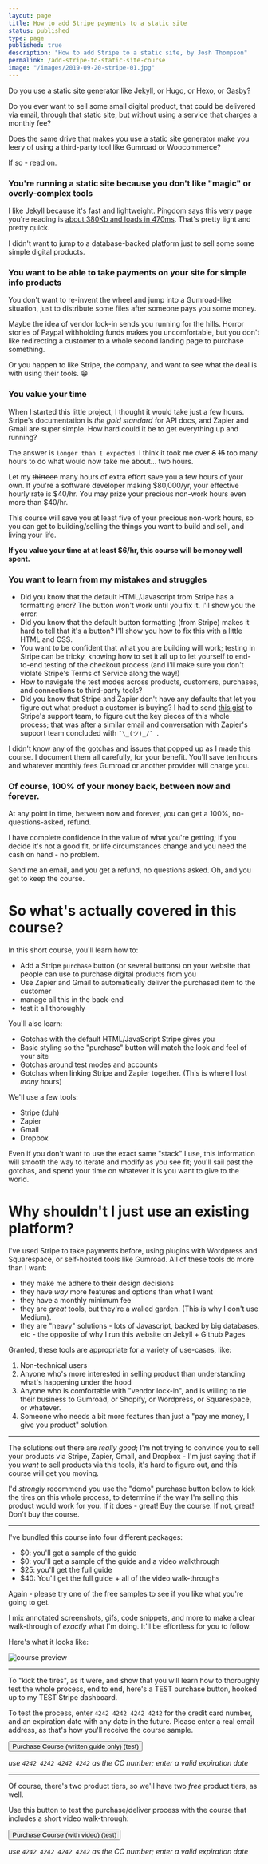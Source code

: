 ```yaml
---
layout: page
title: How to add Stripe payments to a static site
status: published
type: page
published: true
description: "How to add Stripe to a static site, by Josh Thompson"
permalink: /add-stripe-to-static-site-course
image: "/images/2019-09-20-stripe-01.jpg"
---
```


Do you use a static site generator like Jekyll, or Hugo, or Hexo, or Gasby? 

Do you ever want to sell some small digital product, that could be delivered via email, through that static site, but without using a service that charges a monthly fee? 

Does the same drive that makes you use a static site generator make you leery of using a third-party tool like Gumroad or Woocommerce? 

If so - read on. 

### You're running a static site because you don't like "magic" or overly-complex tools

I like Jekyll because it's fast and lightweight. Pingdom says this very page you're reading is [about 380Kb and loads in 470ms](https://tools.pingdom.com/#5b53cbf885c00000). That's pretty light and pretty quick. 

I didn't want to jump to a database-backed platform just to sell some some simple digital products. 

### You want to be able to take payments on your site for simple info products

You don't want to re-invent the wheel and jump into a Gumroad-like situation, just to distribute some files after someone pays you some money. 

Maybe the idea of vendor lock-in sends you running for the hills. Horror stories of Paypal withholding funds makes you uncomfortable, but you don't like redirecting a customer to a whole second landing page to purchase something.

Or you happen to like Stripe, the company, and want to see what the deal is with using their tools. 😁

### You value your time

When I started this little project, I thought it would take just a few hours. Stripe's documentation is _the gold standard_ for API docs, and Zapier and Gmail are super simple. How hard could it be to get everything up and running?

The answer is `longer than I expected`. I think it took me over <strike>8</strike> <strike>15</strike> too many hours to do what would now take me about... two hours. 

Let my <strike>thirteen</strike> many hours of extra effort save you a few hours of your own. If you're a software developer making $80,000/yr, your effective hourly rate is $40/hr. You may prize your precious non-work hours even more than $40/hr.

This course will save you at least five of your precious non-work hours, so you can get to building/selling the things you want to build and sell, and living your life. 

**If you value your time at at least $6/hr, this course will be money well spent.**

### You want to learn from my mistakes and struggles

- Did you know that the default HTML/Javascript from Stripe has a formatting error? The button won't work until you fix it. I'll show you the error.
- Did you know that the default button formatting (from Stripe) makes it hard to tell that it's a button? I'll show you how to fix this with a little HTML and CSS. 
- You want to be confident that what you are building will work; testing in Stripe can be tricky, knowing how to set it all up to let yourself to end-to-end testing of the checkout process (and I'll make sure you don't violate Stripe's Terms of Service along the way!)
- How to navigate the test modes across products, customers, purchases, and connections to third-party tools?
- Did you know that Stripe and Zapier don't have any defaults that let you figure out what product a customer is buying? I had to send [this gist](https://gist.github.com/josh-works/970c7f258832c86bd8136bafd5a6789d) to Stripe's support team, to figure out the key pieces of this whole process; that was after a similar email and conversation with Zapier's support team concluded with `¯\_(ツ)_/¯ `. 

I didn't know any of the gotchas and issues that popped up as I made this course. I document them all carefully, for your benefit. You'll save ten hours and whatever monthly fees Gumroad or another provider will charge you. 


### Of course, 100% of your money back, between now and forever. 

At any point in time, between now and forever, you can get a 100%, no-questions-asked, refund.

I have complete confidence in the value of what you're getting; if you decide it's not a good fit, or life circumstances change and you need the cash on hand - no problem. 

Send me an email, and you get a refund, no questions asked. Oh, and you get to keep the course.

# So what's actually covered in this course?

In this short course, you'll learn how to:
- Add a Stripe `purchase` button (or several buttons) on your website that people can use to purchase digital products from you
- Use Zapier and Gmail to automatically deliver the purchased item to the customer
- manage all this in the back-end
- test it all thoroughly

You'll also learn:
- Gotchas with the default HTML/JavaScript Stripe gives you
- Basic styling so the "purchase" button will match the look and feel of your site
- Gotchas around test modes and accounts
- Gotchas when linking Stripe and Zapier together. (This is where I lost _many_ hours)

We'll use a few tools:
- Stripe (duh)
- Zapier
- Gmail
- Dropbox

Even if you don't want to use the exact same "stack" I use, this information will smooth the way to iterate and modify as you see fit; you'll sail past the gotchas, and spend your time on whatever it is you want to give to the world. 


# Why shouldn't I just use an existing platform?

I've used Stripe to take payments before, using plugins with Wordpress and Squarespace, or self-hosted tools like Gumroad. All of these tools do more than I want:

- they make me adhere to their design decisions
- they have _way_ more features and options than what I want
- they have a monthly minimum fee
- they are _great_ tools, but they're a walled garden. (This is why I don't use Medium). 
- they are "heavy" solutions - lots of Javascript, backed by big databases, etc - the opposite of why I run this website on Jekyll + Github Pages

Granted, these tools are appropriate for a variety of use-cases, like:
1. Non-technical users
2. Anyone who's more interested in selling product than understanding what's happening under the hood
3. Anyone who is comfortable with "vendor lock-in", and is willing to tie their business to Gumroad, or Shopify, or Wordpress, or Squarespace, or whatever. 
4. Someone who needs a bit more features than just a "pay me money, I give you product" solution.

-------------------------------------

The solutions out there are _really good_; I'm not trying to convince you to sell your products via Stripe, Zapier, Gmail, and Dropbox - I'm just saying that if you _want_ to sell products via this tools, it's hard to figure out, and this course will get you moving. 

I'd _strongly_ recommend you use the "demo" purchase button below to kick the tires on this whole process, to determine if the way I'm selling this product would work for you. If it does - great! Buy the course. If not, great! Don't buy the course. 

-----------------------------------------

I've bundled this course into four different packages:

- $0: you'll get a sample of the guide
- $0: you'll get a sample of the guide and a video walkthrough
- $25: you'll get the full guide
- $40: You'll get the full guide + all of the video walk-throughs

Again - please try one of the free samples to see if you like what you're going to get. 

I mix annotated screenshots, gifs, code snippets, and more to make a clear walk-through of _exactly_ what I'm doing. It'll be effortless for you to follow. 

Here's what it looks like:

![course preview](/images/course_preview.gif)

-----------------------

To "kick the tires", as it were, and show that you will learn how to thoroughly test the whole process, end to end, here's a TEST purchase button, hooked up to my TEST Stripe dashboard. 

To test the process, enter `4242 4242 4242 4242` for the credit card number, and an expiration date with any date in the future. Please enter a real email address, as that's how you'll receive the course sample.

<!-- all stripe JS below here -->
<script src="https://js.stripe.com/v3"></script>
<!-- button for course with video -->
<!-- This is my test purchase button. -->
<button
  id="checkout-button-sku_Fo5gnUdda4RhOF"
  class="stripe_button"
  role="link">
  Purchase Course (written guide only) (test) 
</button>
<div id="error-message"></div>

_use `4242 4242 4242 4242` as the CC number; enter a valid expiration date_

----------------

Of course, there's two product tiers, so we'll have two _free_ product tiers, as well.

Use this button to test the purchase/deliver process with the course that includes a short video walk-through:

<button
  id="checkout-button-sku_FroW7tOGV8c2Me"
  class="stripe_button"
  role="link">
  Purchase Course (with video) (test)
</button>
<div id="error-message"></div>

_use `4242 4242 4242 4242` as the CC number; enter a valid expiration date_

<!-- script for free course, book + video -->
<script>
(function() {
  var stripe = Stripe('pk_test_j2zjmd474ylQiqIHeMwF2huu00Vv3DnT8Y');

  var checkoutButton = document.getElementById('checkout-button-sku_FroW7tOGV8c2Me');
  checkoutButton.addEventListener('click', function () {
    stripe.redirectToCheckout({
      items: [{sku: 'sku_FroW7tOGV8c2Me', quantity: 1}],
      successUrl: window.location.protocol + '//josh.works/success',
      cancelUrl: window.location.protocol + '//josh.works/canceled',
    })
    .then(function (result) {
      if (result.error) {
        var displayError = document.getElementById('error-message');
        displayError.textContent = result.error.message;
      }
    });
  });
})();
</script>

<!-- Button for free course, no video -->
<script>
(function() {
  var stripe = Stripe('pk_test_j2zjmd474ylQiqIHeMwF2huu00Vv3DnT8Y');

  var checkoutButton = document.getElementById('checkout-button-sku_Fo5gnUdda4RhOF');
  checkoutButton.addEventListener('click', function () {
    stripe.redirectToCheckout({
      items: [{sku: 'sku_Fo5gnUdda4RhOF', quantity: 1}],
      successUrl: window.location.protocol + '//josh.works/success',
      cancelUrl: window.location.protocol + '//josh.works/canceled',
    })
    .then(function (result) {
      if (result.error) {
        var displayError = document.getElementById('error-message');
        displayError.textContent = result.error.message;
      }
    });
  });
})();
</script>